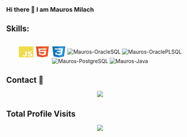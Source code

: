 ### Hi there 👋 I am Mauros Milach
 ## Skills:
<div style="display: inline_block" align="center" ><br>
  <img align="center" alt="Mauros-Js" height="30" width="40" src="https://raw.githubusercontent.com/devicons/devicon/master/icons/javascript/javascript-plain.svg">
  <img align="center" alt="Mauros-HTML" height="30" width="40" src="https://raw.githubusercontent.com/devicons/devicon/master/icons/html5/html5-original.svg">
  <img align="center" alt="Mauros-CSS" height="30" width="40" src="https://raw.githubusercontent.com/devicons/devicon/master/icons/css3/css3-original.svg">
  <img align="center" alt="Mauros-OracleSQL" height="30" width="40" src="https://www.oracle.com/a/ocom/img/sql.svg">
  <img align="center" alt="Mauros-OraclePLSQL" height="30" width="40" src="https://www.oracle.com/a/ocom/img/pl-sql.svg">
  <img align="center" alt="Mauros-PostgreSQL" height="30" width="40" src="https://www.svgrepo.com/show/303301/postgresql-logo.svg">
  <img align="center" alt="Mauros-Java" height="30" width="40" src="https://www.svgrepo.com/show/184143/java.svg">
</div>
  
## Contact :iphone:
<div align="center"> 
  <a href="https://www.linkedin.com/in/mauros-milach-3b9b33175/" target="_blank"><img src="https://img.shields.io/badge/-LinkedIn-%230077B5?style=for-the-badge&logo=linkedin&logoColor=white" target="_blank"></a> 
</div>
 
 ## Total Profile Visits <br>
 <p align="center"> 
   <img alingn="center" src="https://profile-counter.glitch.me/MaurosMJ/count.svg" />
 </p>
